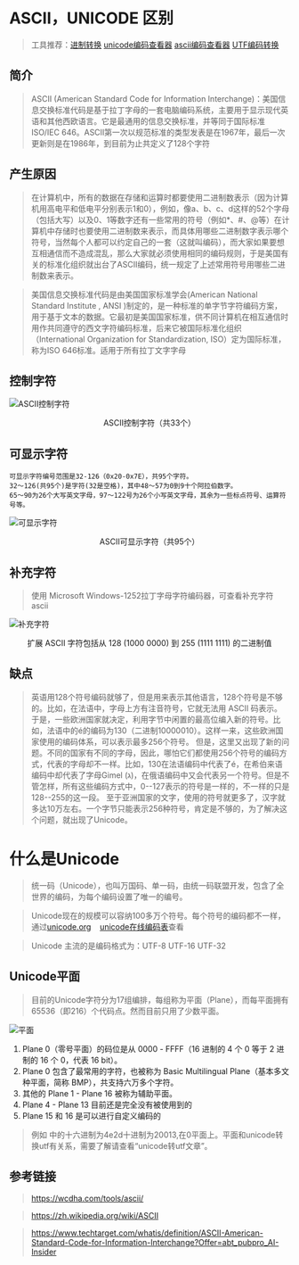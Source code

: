 # ASCII，UNICODE 区别

> 工具推荐：[进制转换](https://wcdha.com/tools/hex/) [unicode编码查看器](https://wcdha.com/tools/encoded/?page=0_1)  [ascii编码查看器](https://wcdha.com/tools/ascii/) [UTF编码转换](https://wcdha.com/tools/encoded/unicodeInfo)

## 简介
> ASCII (American Standard Code for Information Interchange)：美国信息交换标准代码是基于拉丁字母的一套电脑编码系统，主要用于显示现代英语和其他西欧语言。它是最通用的信息交换标准，并等同于国际标准 ISO/IEC 646。ASCII第一次以规范标准的类型发表是在1967年，最后一次更新则是在1986年，到目前为止共定义了128个字符

## 产生原因
> 在计算机中，所有的数据在存储和运算时都要使用二进制数表示（因为计算机用高电平和低电平分别表示1和0），例如，像a、b、c、d这样的52个字母（包括大写）以及0、1等数字还有一些常用的符号（例如*、#、@等）在计算机中存储时也要使用二进制数来表示，而具体用哪些二进制数字表示哪个符号，当然每个人都可以约定自己的一套（这就叫编码），而大家如果要想互相通信而不造成混乱，那么大家就必须使用相同的编码规则，于是美国有关的标准化组织就出台了ASCII编码，统一规定了上述常用符号用哪些二进制数来表示。

> 美国信息交换标准代码是由美国国家标准学会(American National Standard Institute , ANSI )制定的，是一种标准的单字节字符编码方案，用于基于文本的数据。它最初是美国国家标准，供不同计算机在相互通信时用作共同遵守的西文字符编码标准，后来它被国际标准化组织（International Organization for Standardization, ISO）定为国际标准，称为ISO 646标准。适用于所有拉丁文字字母

## 控制字符


![ASCII控制字符](./1.png)

<center>ASCII控制字符（共33个）</center>

## 可显示字符
```
可显示字符编号范围是32-126（0x20-0x7E），共95个字符。
32～126(共95个)是字符(32是空格)，其中48～57为0到9十个阿拉伯数字。
65～90为26个大写英文字母，97～122号为26个小写英文字母，其余为一些标点符号、运算符号等。
```

![可显示字符](./2.png)

<center>ASCII可显示字符（共95个）</center>

## 补充字符
> 使用 Microsoft Windows-1252拉丁字母字符编码器，可查看补充字符ascii

![补充字符](./extends.png)

<center>扩展 ASCII 字符包括从 128 (1000 0000) 到 255 (1111 1111) 的二进制值</center>

## 缺点
> 英语用128个符号编码就够了，但是用来表示其他语言，128个符号是不够的。比如，在法语中，字母上方有注音符号，它就无法用 ASCII 码表示。于是，一些欧洲国家就决定，利用字节中闲置的最高位编入新的符号。比如，法语中的é的编码为130（二进制10000010）。这样一来，这些欧洲国家使用的编码体系，可以表示最多256个符号。
但是，这里又出现了新的问题。不同的国家有不同的字母，因此，哪怕它们都使用256个符号的编码方式，代表的字母却不一样。比如，130在法语编码中代表了é，在希伯来语编码中却代表了字母Gimel (ג)，在俄语编码中又会代表另一个符号。但是不管怎样，所有这些编码方式中，0--127表示的符号是一样的，不一样的只是128--255的这一段。
至于亚洲国家的文字，使用的符号就更多了，汉字就多达10万左右。一个字节只能表示256种符号，肯定是不够的，为了解决这个问题，就出现了Unicode。

# 什么是Unicode
> 统一码（Unicode），也叫万国码、单一码，由统一码联盟开发，包含了全世界的编码，为每个编码设置了唯一的编号。

> Unicode现在的规模可以容纳100多万个符号。每个符号的编码都不一样，通过[unicode.org](unicode.org)&nbsp;&nbsp;&nbsp;
[unicode在线编码表](http://www.chi2ko.com/tool/CJK.htm)查看

> Unicode 主流的是编码格式为：UTF-8 UTF-16 UTF-32
## Unicode平面
> 目前的Unicode字符分为17组编排，每组称为平面（Plane），而每平面拥有65536（即216）个代码点。然而目前只用了少数平面。

![平面](./3.png)
1. Plane 0（零号平面）的码位是从 0000 - FFFF（16 进制的 4 个 0 等于 2 进制的 16 个 0，代表 16 bit）。
2. Plane 0 包含了最常用的字符，也被称为 Basic Multilingual Plane（基本多文种平面，简称 BMP），共支持六万多个字符。
3. 其他的 Plane 1 - Plane 16 被称为辅助平面。
4. Plane 4 - Plane 13 目前还是完全没有被使用到的
5. Plane 15 和 16 是可以进行自定义编码的
> 例如 中的十六进制为4e2d十进制为20013,在0平面上。平面和unicode转换utf有关系，需要了解请查看“unicode转utf文章”。
## 参考链接
> https://wcdha.com/tools/ascii/

>https://zh.wikipedia.org/wiki/ASCII

> https://www.techtarget.com/whatis/definition/ASCII-American-Standard-Code-for-Information-Interchange?Offer=abt_pubpro_AI-Insider
